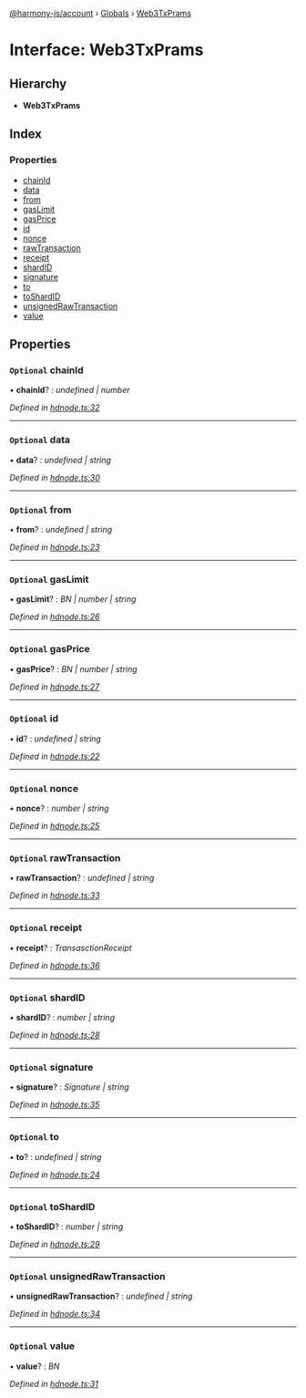 [@harmony-js/account](../README.md) › [Globals](../globals.md) › [Web3TxPrams](web3txprams.md)

# Interface: Web3TxPrams

## Hierarchy

* **Web3TxPrams**

## Index

### Properties

* [chainId](web3txprams.md#optional-chainid)
* [data](web3txprams.md#optional-data)
* [from](web3txprams.md#optional-from)
* [gasLimit](web3txprams.md#optional-gaslimit)
* [gasPrice](web3txprams.md#optional-gasprice)
* [id](web3txprams.md#optional-id)
* [nonce](web3txprams.md#optional-nonce)
* [rawTransaction](web3txprams.md#optional-rawtransaction)
* [receipt](web3txprams.md#optional-receipt)
* [shardID](web3txprams.md#optional-shardid)
* [signature](web3txprams.md#optional-signature)
* [to](web3txprams.md#optional-to)
* [toShardID](web3txprams.md#optional-toshardid)
* [unsignedRawTransaction](web3txprams.md#optional-unsignedrawtransaction)
* [value](web3txprams.md#optional-value)

## Properties

### `Optional` chainId

• **chainId**? : *undefined | number*

*Defined in [hdnode.ts:32](https://github.com/FireStack-Lab/Harmony-sdk-core/blob/33571de/packages/harmony-account/src/hdnode.ts#L32)*

___

### `Optional` data

• **data**? : *undefined | string*

*Defined in [hdnode.ts:30](https://github.com/FireStack-Lab/Harmony-sdk-core/blob/33571de/packages/harmony-account/src/hdnode.ts#L30)*

___

### `Optional` from

• **from**? : *undefined | string*

*Defined in [hdnode.ts:23](https://github.com/FireStack-Lab/Harmony-sdk-core/blob/33571de/packages/harmony-account/src/hdnode.ts#L23)*

___

### `Optional` gasLimit

• **gasLimit**? : *BN | number | string*

*Defined in [hdnode.ts:26](https://github.com/FireStack-Lab/Harmony-sdk-core/blob/33571de/packages/harmony-account/src/hdnode.ts#L26)*

___

### `Optional` gasPrice

• **gasPrice**? : *BN | number | string*

*Defined in [hdnode.ts:27](https://github.com/FireStack-Lab/Harmony-sdk-core/blob/33571de/packages/harmony-account/src/hdnode.ts#L27)*

___

### `Optional` id

• **id**? : *undefined | string*

*Defined in [hdnode.ts:22](https://github.com/FireStack-Lab/Harmony-sdk-core/blob/33571de/packages/harmony-account/src/hdnode.ts#L22)*

___

### `Optional` nonce

• **nonce**? : *number | string*

*Defined in [hdnode.ts:25](https://github.com/FireStack-Lab/Harmony-sdk-core/blob/33571de/packages/harmony-account/src/hdnode.ts#L25)*

___

### `Optional` rawTransaction

• **rawTransaction**? : *undefined | string*

*Defined in [hdnode.ts:33](https://github.com/FireStack-Lab/Harmony-sdk-core/blob/33571de/packages/harmony-account/src/hdnode.ts#L33)*

___

### `Optional` receipt

• **receipt**? : *TransasctionReceipt*

*Defined in [hdnode.ts:36](https://github.com/FireStack-Lab/Harmony-sdk-core/blob/33571de/packages/harmony-account/src/hdnode.ts#L36)*

___

### `Optional` shardID

• **shardID**? : *number | string*

*Defined in [hdnode.ts:28](https://github.com/FireStack-Lab/Harmony-sdk-core/blob/33571de/packages/harmony-account/src/hdnode.ts#L28)*

___

### `Optional` signature

• **signature**? : *Signature | string*

*Defined in [hdnode.ts:35](https://github.com/FireStack-Lab/Harmony-sdk-core/blob/33571de/packages/harmony-account/src/hdnode.ts#L35)*

___

### `Optional` to

• **to**? : *undefined | string*

*Defined in [hdnode.ts:24](https://github.com/FireStack-Lab/Harmony-sdk-core/blob/33571de/packages/harmony-account/src/hdnode.ts#L24)*

___

### `Optional` toShardID

• **toShardID**? : *number | string*

*Defined in [hdnode.ts:29](https://github.com/FireStack-Lab/Harmony-sdk-core/blob/33571de/packages/harmony-account/src/hdnode.ts#L29)*

___

### `Optional` unsignedRawTransaction

• **unsignedRawTransaction**? : *undefined | string*

*Defined in [hdnode.ts:34](https://github.com/FireStack-Lab/Harmony-sdk-core/blob/33571de/packages/harmony-account/src/hdnode.ts#L34)*

___

### `Optional` value

• **value**? : *BN*

*Defined in [hdnode.ts:31](https://github.com/FireStack-Lab/Harmony-sdk-core/blob/33571de/packages/harmony-account/src/hdnode.ts#L31)*
